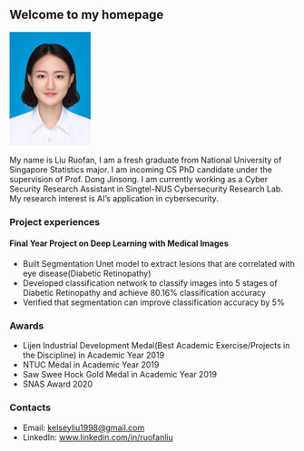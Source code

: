 

## Welcome to my homepage
<p align="left">
<img src="IMG_1877.JPG" height="200">
</p>

My name is Liu Ruofan, I am a fresh graduate from National University of Singapore Statistics major. I am incoming CS PhD candidate under the supervision of Prof. Dong Jinsong. I am currently working as a Cyber Security Research Assistant in Singtel-NUS Cybersecurity Research Lab. My research interest is AI’s application in cybersecurity. 


### Project experiences 
#### Final Year Project on Deep Learning with Medical Images
- Built Segmentation Unet model to extract lesions that are correlated with eye disease(Diabetic Retinopathy)
- Developed classification network to classify images into 5 stages of Diabetic Retinopathy and achieve 80.16% classification accuracy
- Verified that segmentation can improve classification accuracy by 5%


### Awards
- Lijen Industrial Development Medal(Best Academic Exercise/Projects in the Discipline) in Academic Year 2019
- NTUC Medal in Academic Year 2019
- Saw Swee Hock Gold Medal in Academic Year 2019
- SNAS Award 2020 

### Contacts 
- Email: kelseyliu1998@gmail.com
- LinkedIn: <a href="www.linkedin.com/in/ruofanliu">www.linkedin.com/in/ruofanliu</a>
